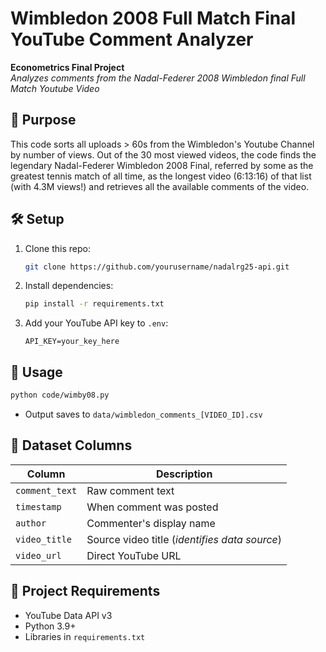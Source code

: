 # Wimbledon 2008 Full Match Final YouTube Comment Analyzer  
**Econometrics Final Project**  
*Analyzes comments from the Nadal-Federer 2008 Wimbledon final Full Match Youtube Video*

## 📌 Purpose  
This code sorts all uploads > 60s from the Wimbledon's Youtube Channel by number of views. Out of the 30 most viewed videos, the code finds the legendary Nadal-Federer Wimbledon 2008 Final, referred by some as the greatest tennis match of all time, as the longest video (6:13:16) of that list (with 4.3M views!) and retrieves all the available comments of the video.

## 🛠️ Setup  
1. Clone this repo:  
   ```bash
   git clone https://github.com/yourusername/nadalrg25-api.git
   ```
2. Install dependencies:  
   ```bash
   pip install -r requirements.txt
   ```
3. Add your YouTube API key to `.env`:  
   ```text
   API_KEY=your_key_here
   ```

## 🚀 Usage  
```bash
python code/wimby08.py
```
- Output saves to `data/wimbledon_comments_[VIDEO_ID].csv`

## 📂 Dataset Columns  
| Column | Description |  
|--------|-------------|  
| `comment_text` | Raw comment text |  
| `timestamp` | When comment was posted |  
| `author` | Commenter's display name |  
| `video_title` | Source video title (*identifies data source*) |  
| `video_url` | Direct YouTube URL |  

## 📝 Project Requirements  
- YouTube Data API v3  
- Python 3.9+  
- Libraries in `requirements.txt`